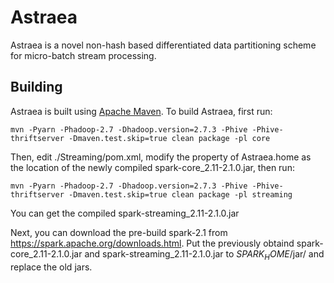 # Astraea

Astraea is a novel non-hash based differentiated data partitioning scheme for micro-batch stream processing.


## Building

Astraea is built using [Apache Maven](http://maven.apache.org/).
To build Astraea, first run:

    mvn -Pyarn -Phadoop-2.7 -Dhadoop.version=2.7.3 -Phive -Phive-thriftserver -Dmaven.test.skip=true clean package -pl core
    
Then, edit ./Streaming/pom.xml, modify the property of Astraea.home as the location of the newly compiled spark-core_2.11-2.1.0.jar, then run:

    mvn -Pyarn -Phadoop-2.7 -Dhadoop.version=2.7.3 -Phive -Phive-thriftserver -Dmaven.test.skip=true clean package -pl streaming

You can get the compiled spark-streaming_2.11-2.1.0.jar

Next, you can download the pre-build spark-2.1 from https://spark.apache.org/downloads.html.
Put the previously obtaind spark-core_2.11-2.1.0.jar and spark-streaming_2.11-2.1.0.jar to $SPARK_HOME$/jar/ and replace the old jars.
